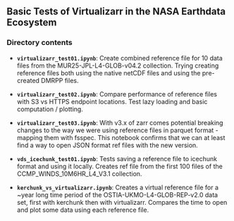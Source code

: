 ## Basic Tests of Virtualizarr in the NASA Earthdata Ecosystem

### Directory contents

* **`virtualizarr_test01.ipynb`**: Create combined reference file for 10 data files from the MUR25-JPL-L4-GLOB-v04.2 collection. Trying creating reference files both using the native netCDF files and using the pre-created DMRPP files.

* **`virtualizarr_test02.ipynb`**: Compare performance of reference files with S3 vs HTTPS endpoint locations. Test lazy loading and basic computation / plotting.

* **`virtualizarr_test03.ipynb`**: With v3.x of zarr comes potential breaking changes to the way we were using reference files in parquet format - mapping them with fsspec. This notebook confirms that we can at least find a way to open JSON format ref files with the new version.

* **`vds_icechunk_test01.ipynb`**: Tests saving a reference file to icechunk format and using it locally. Creates ref file from the first 100 files of the CCMP_WINDS_10M6HR_L4_V3.1 collection.

* **`kerchunk_vs_virtualizarr.ipynb`**: Creates a virtual reference file for a ~year long time period of the OSTIA-UKMO-L4-GLOB-REP-v2.0 data set, first with kerchunk then with virtualizarr. Compares the time to open and plot some data using each reference file.
